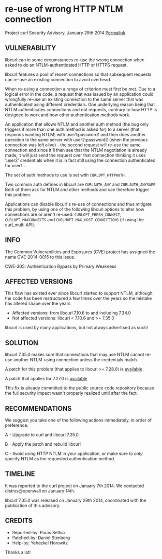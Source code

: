 re-use of wrong HTTP NTLM connection
====================================

Project curl Security Advisory, January 29th 2014
[Permalink](https://curl.se/docs/CVE-2014-0015.html)

VULNERABILITY
-------------

libcurl can in some circumstances re-use the wrong connection when asked to
do an NTLM-authenticated HTTP or HTTPS request.

libcurl features a pool of recent connections so that subsequent requests
can re-use an existing connection to avoid overhead.

When re-using a connection a range of criterion must first be met. Due to a
logical error in the code, a request that was issued by an application could
wrongfully re-use an existing connection to the same server that was
authenticated using different credentials. One underlying reason being that
NTLM authenticates connections and not requests, contrary to how HTTP is
designed to work and how other authentication methods work.

An application that allows NTLM and another auth method (the bug only
triggers if more than one auth method is asked for) to a server (that
responds wanting NTLM) with user1:password1 and then does another operation
to the same server with user2:password2 (when the previous connection was
left alive) - the second request will re-use the same connection and since
it'll then see that the NTLM negotiation is already made, it will just send
the request over that connection thinking it uses 'user2' credentials when
it is in fact still using the connection authenticated for user1...

The set of auth methods to use is set with `CURLOPT_HTTPAUTH`.

Two common auth defines in libcurl are `CURLAUTH_ANY` and `CURLAUTH_ANYSAFE`.
Both of them ask for NTLM and other methods and can therefore trigger this
problem.

Applications can disable libcurl's re-use of connections and thus mitigate
this problem, by using one of the following libcurl options to alter how
connections are or aren't re-used: `CURLOPT_FRESH_CONNECT`,
`CURLOPT_MAXCONNECTS` and `CURLMOPT_MAX_HOST_CONNECTIONS` (if using the
curl_multi API).

INFO
----

The Common Vulnerabilities and Exposures (CVE) project has assigned the name
CVE-2014-0015 to this issue.

CWE-305: Authentication Bypass by Primary Weakness

AFFECTED VERSIONS
-----------------

This flaw has existed ever since libcurl started to support NTLM, although
the code has been restructured a few times over the years so the mistake has
altered shape over the years.

- Affected versions: from libcurl 7.10.6 to and including 7.34.0
- Not affected versions: libcurl < 7.10.6 and >= 7.35.0

libcurl is used by many applications, but not always advertised as such!

SOLUTION
--------

libcurl 7.35.0 makes sure that connections that may use NTLM cannot re-use
another NTLM-using connection unless the credentials match.

A patch for this problem (that applies to libcurl >= 7.28.0) is
[available](https://github.com/curl/curl/commit/8ae35102c43d8d).

A patch that applies for 7.27.0 is
[available](https://curl.se/CVE-2014-0015-7-27.patch)

This fix is already committed to the public source code repository because the
full security impact wasn't properly realized until after the fact.

RECOMMENDATIONS
---------------

We suggest you take one of the following actions immediately, in order of
preference:

 A - Upgrade to curl and libcurl 7.35.0

 B - Apply the patch and rebuild libcurl

 C - Avoid using HTTP NTLM in your application, or make sure to *only*
     specify NTLM as the requested authentication method.

TIMELINE
---------

It was reported to the curl project on January 7th 2014. We contacted
distros@openwall on January 14th.

libcurl 7.35.0 was released on January 29th 2014, coordinated with the
publication of this advisory.

CREDITS
-------

- Reported-by: Paras Sethia
- Patched-by: Daniel Stenberg
- Help-by: Yehezkel Horowitz

Thanks a lot!
